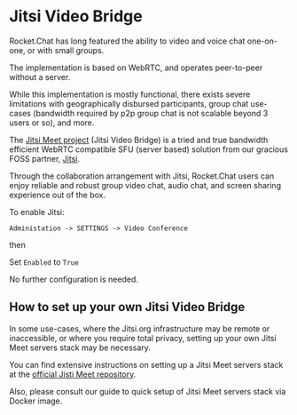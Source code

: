 # Jitsi Video Bridge

Rocket.Chat has long featured the ability to video and voice chat one-on-one, or with small groups.

The implementation is based on WebRTC, and operates peer-to-peer without a server.

 While this implementation is mostly functional, there exists severe limitations with geographically
 disbursed participants, group chat use-cases (bandwidth required by p2p group chat
 is not scalable beyond 3 users or so), and more.

The [Jitsi Meet project](https://jitsi.org/Projects/JitsiMeet) (Jitsi Video Bridge) is a tried and true bandwidth efficient WebRTC compatible SFU (server based)
solution from our gracious FOSS partner, [Jitsi](https://jitsi.org/).

Through the collaboration arrangement with Jitsi, Rocket.Chat users can enjoy  reliable and robust
group video chat, audio chat, and screen sharing experience out of the box.

To enable Jitsi:

`Administation -> SETTINGS -> Video Conference`

then

Set  `Enabled`  to `True`

No further configuration is needed.

## How to set up your own Jitsi Video Bridge

In some use-cases, where the Jitsi.org infrastructure may be remote or inaccessible, or where you
require total privacy,  setting up your own Jitsi Meet servers stack may be necessary.

You can find extensive instructions on setting up a Jitsi Meet servers stack at the [official Jisti Meet repository](https://github.com/jitsi/jitsi-meet).

Also, please consult our guide to quick setup of Jitsi Meet servers stack via Docker image.
